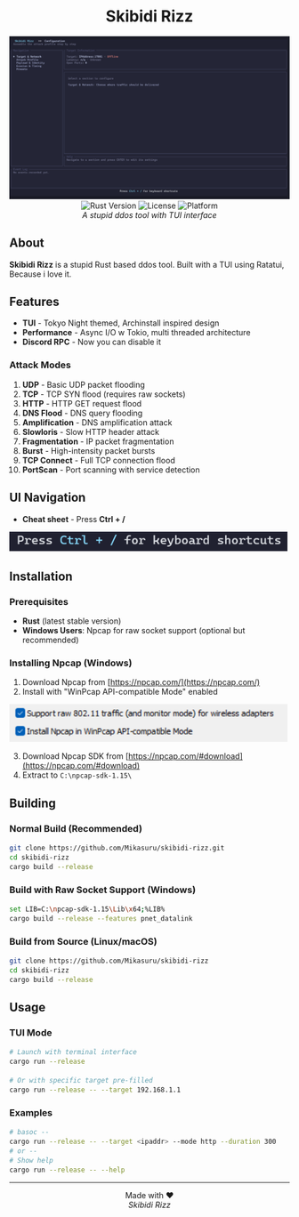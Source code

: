 <h1 align="center">Skibidi Rizz</h1>

<p align="center">
  <img src="media/1.png" width="700">
  <br>
  <img src="https://img.shields.io/badge/Rust-1.89%2B-orange?style=for-the-badge&logo=rust" alt="Rust Version">
  <img src="https://img.shields.io/badge/License-MIT-blue?style=for-the-badge" alt="License">
  <img src="https://img.shields.io/badge/Platform-Windows%20%7C%20Linux-green?style=for-the-badge" alt="Platform">
  <br>
  <em>A stupid ddos tool with TUI interface</em>
</p>

## About

**Skibidi Rizz** is a stupid Rust based ddos tool. Built with a TUI using Ratatui, Because i love it.

## Features

- **TUI** - Tokyo Night themed, Archinstall inspired design
- **Performance** - Async I/O w Tokio, multi threaded architecture
- **Discord RPC** - Now you can disable it

### Attack Modes

1. **UDP** - Basic UDP packet flooding
2. **TCP** - TCP SYN flood (requires raw sockets)
3. **HTTP** - HTTP GET request flood
4. **DNS Flood** - DNS query flooding
5. **Amplification** - DNS amplification attack
6. **Slowloris** - Slow HTTP header attack
7. **Fragmentation** - IP packet fragmentation
8. **Burst** - High-intensity packet bursts
9. **TCP Connect** - Full TCP connection flood
10. **PortScan** - Port scanning with service detection

## UI Navigation

- **Cheat sheet** - Press **Ctrl + /**

<p align="left">
  <img src="media/3.png" width="500">
</p>

## Installation

### Prerequisites

- **Rust** (latest stable version)
- **Windows Users**: Npcap for raw socket support (optional but recommended)

### Installing Npcap (Windows)



1. Download Npcap from [https://npcap.com/](https://npcap.com/)
2. Install with "WinPcap API-compatible Mode" enabled

<p align="left">
  <img src="media/2.png" width="500">
</p>

3. Download Npcap SDK from [https://npcap.com/#download](https://npcap.com/#download)
4. Extract to `C:\npcap-sdk-1.15\`

## Building

### Normal Build (Recommended)

```bash
git clone https://github.com/Mikasuru/skibidi-rizz.git
cd skibidi-rizz
cargo build --release
```

### Build with Raw Socket Support (Windows)

```bash
set LIB=C:\npcap-sdk-1.15\Lib\x64;%LIB%
cargo build --release --features pnet_datalink
```

### Build from Source (Linux/macOS)

```bash
git clone https://github.com/Mikasuru/skibidi-rizz
cd skibidi-rizz
cargo build --release
```

## Usage

### TUI Mode
```bash
# Launch with terminal interface
cargo run --release

# Or with specific target pre-filled
cargo run --release -- --target 192.168.1.1
```

### Examples

```bash
# basoc --
cargo run --release -- --target <ipaddr> --mode http --duration 300
# or --
# Show help
cargo run --release -- --help
```

---

<p align="center">
  Made with ❤️
  <br>
  <em>Skibidi Rizz</em>
</p>
